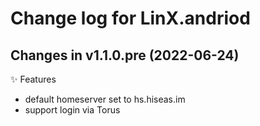 # Change log for LinX.andriod

## Changes in v1.1.0.pre (2022-06-24)

✨ Features

- default homeserver set to hs.hiseas.im
- support login via Torus